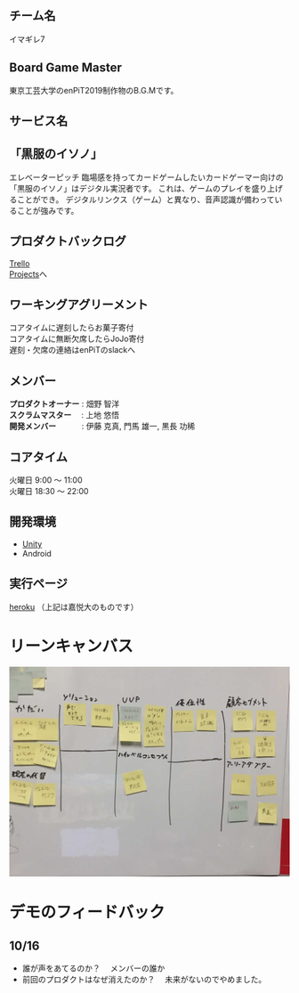 ## チーム名
イマギレ7

## Board Game Master
東京工芸大学のenPiT2019制作物のB.G.Mです。

## サービス名
## 「黒服のイソノ」

エレベーターピッチ
臨場感を持ってカードゲームしたいカードゲーマー向けの
「黒服のイソノ」はデジタル実況者です。
これは、ゲームのプレイを盛り上げることができ。
デジタルリンクス（ゲーム）と異なり、音声認識が備わっていることが強みです。

## プロダクトバックログ

[Trello](https://trello.com/b/7lEj4F9z/enpit2019)<br>
[Projects](https://github.com/imagirelab/enPiT2019_t-kougei/projects/1)へ

## ワーキングアグリーメント

コアタイムに遅刻したらお菓子寄付<br>
コアタイムに無断欠席したらJoJo寄付<br>
遅刻・欠席の連絡はenPiTのslackへ<br>

## メンバー

**プロダクトオーナー** : 畑野 智洋<br>
**スクラムマスター**　 : 上地 悠悟<br>
**開発メンバー**　　　 : 伊藤 克真, 門馬 雄一, 黒長 功稀<br>

## コアタイム

火曜日  9:00 〜 11:00<br>
火曜日 18:30 〜 22:00<br>

## 開発環境

- [Unity](https://www.unity3d.com/)<br>
- Android

## 実行ページ
[heroku](https://bonbeewalker.herokuapp.com/)
（上記は嘉悦大のものです）

# リーンキャンバス
![lean canvas](./canvas.jpg)

# デモのフィードバック
##  10/16
- 誰が声をあてるのか？ 
　メンバーの誰か
- 前回のプロダクトはなぜ消えたのか？
　未来がないのでやめました。

